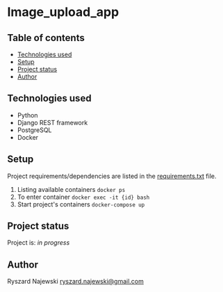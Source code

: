 # Image_upload_app

## Table of contents
* [Technologies used](#technologies-used)
* [Setup](#setup)
* [Project status](#project-status)
* [Author](#author)

## Technologies used
- Python
- Django REST framework
- PostgreSQL
- Docker

## Setup
Project requirements/dependencies are listed in the [requirements.txt](requirements.txt) file.
1. Listing available containers `docker ps`
2. To enter container `docker exec -it {id} bash`
3. Start project's containers `docker-compose up`

## Project status
Project is:  _in progress_

## Author
Ryszard Najewski [ryszard.najewski@gmail.com](mailto:ryszard.najewski@gmail.com)
